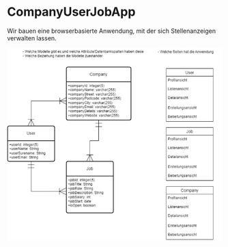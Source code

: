 # CompanyUserJobApp
 
Wir bauen eine browserbasierte Anwendung, mit der sich Stellenanzeigen verwalten lassen.

![ER_CompanyUserJob](https://github.com/bWFtdW4/CompanyUserJobApp/blob/main/_Aufgabe/ER_CompanyUserJob.jpg?raw=true])
